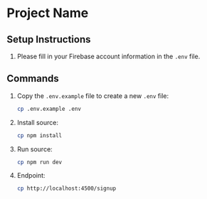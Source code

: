 # Project Name

## Setup Instructions

1. Please fill in your Firebase account information in the `.env` file.

## Commands

1. Copy the `.env.example` file to create a new `.env` file:

   ```sh
   cp .env.example .env

   ```

2. Install source:

   ```sh
   cp npm install

   ```

3. Run source:

   ```sh
   cp npm run dev
   ```

4. Endpoint:

   ```sh
   cp http://localhost:4500/signup
   ```
